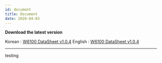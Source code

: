 ```yaml
---
id: document
title: Document
date: 2020-04-03
---
```



**Download the latest version**

Korean : <a href="/img/products/w6100/w6100_ds_v104k.pdf" target="_blank">W6100 DataSheet v1.0.4</a>
English : <a href="/img/products/w6100/w6100_ds_v104e.pdf" target="_blank">W6100 DataSheet v1.0.4</a>

-----


testing
